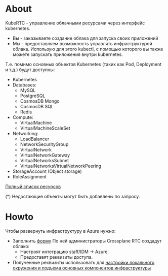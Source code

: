# About

KubeRTC - управление облачными ресурсами через интерфейс kubernetes.

* Вы - заказываете создание облака для запуска своих приложений
* Мы - предоставляем возможность управлять инфраструктурой облака. Использую для этого kubectl, с помощью которого вы
  также можете запускать приложения внутри kubernetes.

Т.е. помимо основных объектов Kubernetes (таких как Pod, Deployment и т.д.)
будут доступны:

* Kubernetes
* Databases:
    * MySQL
    * PostgreSQL
    * CosmosDB Mongo
    * CosmosDB SQL
    * Redis
* Compute:
    * VirtualMachine
    * VirtualMachineScaleSet
* Networking:
    * LoadBalancer
    * NetworkSecurityGroup
    * VirtualNetwork
    * VirtualNetworkGateway
    * VirtualNetworksSubnet
    * VirtualNetworksVirtualNetworkPeering
* StorageAccount (Object storage)
* RoleAssignment

[Полный список ресурсов](https://azure.github.io/azure-service-operator/introduction/resources/)

(*) Недостающие объекты могут быть добавлены по запросу.

# Howto

Чтобы развернуть инфраструктуру в Azure нужно:

* Заполнить [форму](https://st.yandex-team.ru/createTicket?queue=KUBERTC&_form=82765)
  По ней администраторы Crossplane RTC создадут облако:
    * Настроят интеграцию staff/IDM -> Azure.
    * Предоставят реквизиты доступа.
* Полученные реквизиты использовать
  для [настройки локального окружения и подъема основных компонентов инфраструктуры](docs/user.md)
